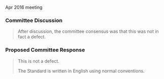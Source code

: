 Apr 2016 meeting

### Committee Discussion

> After discussion, the committee consensus was that this was not in fact a
> defect.

### Proposed Committee Response

> This is not a defect.
> 
> The Standard is written in English using normal conventions.
